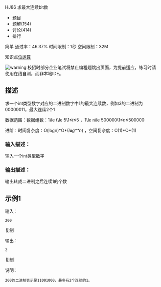 HJ86 求最大连续bit数







- 题目
- 题解(154)
- 讨论(414)
- 排行

简单 通过率：46.37% 时间限制：1秒 空间限制：32M

知识点[位运算](https://www.nowcoder.com/exam/oj/ta?page=2&tpId=37&type=37?tag=5074)

![warning](https://static.nowcoder.com/fe/file/images/web/ta/warning.png) 校招时部分企业笔试将禁止编程题跳出页面，为提前适应，练习时请使用在线自测，而非本地IDE。

## 描述

求一个int类型数字对应的二进制数字中1的最大连续数，例如3的二进制为00000011，最大连续2个1

数据范围：数据组数：1\le t\le 5\1≤*t*≤5 ，1\le n\le 500000\1≤*n*≤500000 

进阶：时间复杂度：O(logn)\*O*(*l**o**g**n*) ，空间复杂度：O(1)\*O*(1) 

### 输入描述：

输入一个int类型数字

### 输出描述：

输出转成二进制之后连续1的个数

## 示例1

输入：

```
200
```

复制

输出：

```
2
```

复制

说明：

```
200的二进制表示是11001000，最多有2个连续的1。  
```